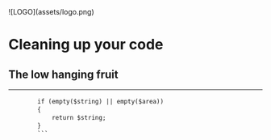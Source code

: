 <div class="logo">
![LOGO](assets/logo.png)
</div>

# Cleaning up your code
## The low hanging fruit

---

```
		if (empty($string) || empty($area))
		{
			return $string;
		}
		```